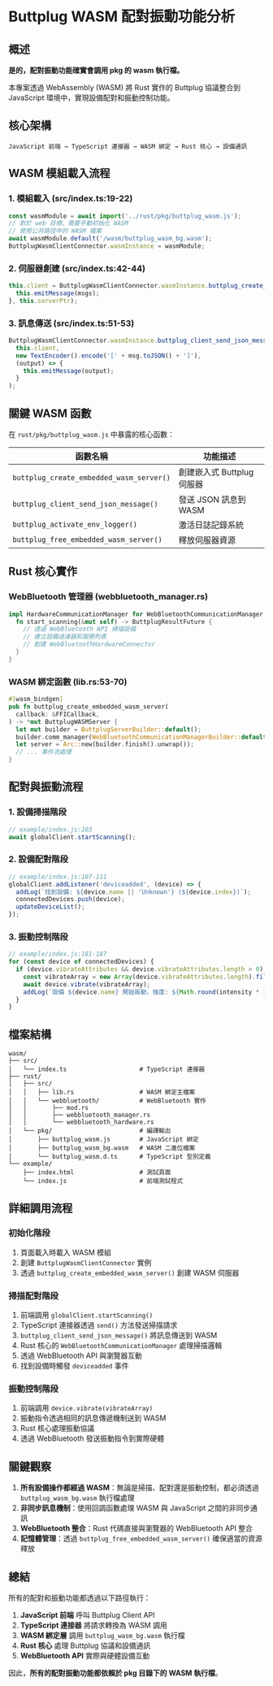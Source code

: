 # Buttplug WASM 配對振動功能分析

## 概述

**是的，配對振動功能確實會調用 pkg 的 wasm 執行檔。**

本專案透過 WebAssembly (WASM) 將 Rust 實作的 Buttplug 協議整合到 JavaScript 環境中，實現設備配對和振動控制功能。

## 核心架構

```
JavaScript 前端 → TypeScript 連接器 → WASM 綁定 → Rust 核心 → 設備通訊
```

## WASM 模組載入流程

### 1. 模組載入 (src/index.ts:19-22)
```typescript
const wasmModule = await import('../rust/pkg/buttplug_wasm.js');
// 對於 web 目標，需要手動初始化 WASM
// 使用公共路徑中的 WASM 檔案
await wasmModule.default('/wasm/buttplug_wasm_bg.wasm');
ButtplugWasmClientConnector.wasmInstance = wasmModule;
```

### 2. 伺服器創建 (src/index.ts:42-44)
```typescript
this.client = ButtplugWasmClientConnector.wasmInstance.buttplug_create_embedded_wasm_server((msgs) => {
  this.emitMessage(msgs);
}, this.serverPtr);
```

### 3. 訊息傳送 (src/index.ts:51-53)
```typescript
ButtplugWasmClientConnector.wasmInstance.buttplug_client_send_json_message(
  this.client, 
  new TextEncoder().encode('[' + msg.toJSON() + ']'), 
  (output) => {
    this.emitMessage(output);
  }
);
```

## 關鍵 WASM 函數

在 `rust/pkg/buttplug_wasm.js` 中暴露的核心函數：

| 函數名稱 | 功能描述 |
|---------|---------|
| `buttplug_create_embedded_wasm_server()` | 創建嵌入式 Buttplug 伺服器 |
| `buttplug_client_send_json_message()` | 發送 JSON 訊息到 WASM |
| `buttplug_activate_env_logger()` | 激活日誌記錄系統 |
| `buttplug_free_embedded_wasm_server()` | 釋放伺服器資源 |

## Rust 核心實作

### WebBluetooth 管理器 (webbluetooth_manager.rs)
```rust
impl HardwareCommunicationManager for WebBluetoothCommunicationManager {
  fn start_scanning(&mut self) -> ButtplugResultFuture {
    // 透過 WebBluetooth API 掃描設備
    // 建立設備過濾器和服務列表
    // 創建 WebBluetoothHardwareConnector
  }
}
```

### WASM 綁定函數 (lib.rs:53-70)
```rust
#[wasm_bindgen]
pub fn buttplug_create_embedded_wasm_server(
  callback: &FFICallback,
) -> *mut ButtplugWASMServer {
  let mut builder = ButtplugServerBuilder::default();
  builder.comm_manager(WebBluetoothCommunicationManagerBuilder::default());
  let server = Arc::new(builder.finish().unwrap());
  // ... 事件流處理
}
```

## 配對與振動流程

### 1. 設備掃描階段
```javascript
// example/index.js:103
await globalClient.startScanning();
```

### 2. 設備配對階段
```javascript
// example/index.js:107-111
globalClient.addListener('deviceadded', (device) => {
  addLog(`找到設備: ${device.name || 'Unknown'} (${device.index})`);
  connectedDevices.push(device);
  updateDeviceList();
});
```

### 3. 振動控制階段
```javascript
// example/index.js:181-187
for (const device of connectedDevices) {
  if (device.vibrateAttributes && device.vibrateAttributes.length > 0) {
    const vibrateArray = new Array(device.vibrateAttributes.length).fill(intensity);
    await device.vibrate(vibrateArray);
    addLog(`設備 ${device.name} 開始振動，強度: ${Math.round(intensity * 100)}%`);
  }
}
```

## 檔案結構

```
wasm/
├── src/
│   └── index.ts                    # TypeScript 連接器
├── rust/
│   ├── src/
│   │   ├── lib.rs                  # WASM 綁定主檔案
│   │   └── webbluetooth/           # WebBluetooth 實作
│   │       ├── mod.rs
│   │       ├── webbluetooth_manager.rs
│   │       └── webbluetooth_hardware.rs
│   └── pkg/                        # 編譯輸出
│       ├── buttplug_wasm.js        # JavaScript 綁定
│       ├── buttplug_wasm_bg.wasm   # WASM 二進位檔案
│       └── buttplug_wasm.d.ts      # TypeScript 型別定義
└── example/
    ├── index.html                  # 測試頁面
    └── index.js                    # 前端測試程式
```

## 詳細調用流程

### 初始化階段
1. 頁面載入時載入 WASM 模組
2. 創建 `ButtplugWasmClientConnector` 實例
3. 透過 `buttplug_create_embedded_wasm_server()` 創建 WASM 伺服器

### 掃描配對階段
1. 前端調用 `globalClient.startScanning()`
2. TypeScript 連接器透過 `send()` 方法發送掃描請求
3. `buttplug_client_send_json_message()` 將訊息傳送到 WASM
4. Rust 核心的 `WebBluetoothCommunicationManager` 處理掃描邏輯
5. 透過 WebBluetooth API 與瀏覽器互動
6. 找到設備時觸發 `deviceadded` 事件

### 振動控制階段
1. 前端調用 `device.vibrate(vibrateArray)`
2. 振動指令透過相同的訊息傳遞機制送到 WASM
3. Rust 核心處理振動協議
4. 透過 WebBluetooth 發送振動指令到實際硬體

## 關鍵觀察

1. **所有設備操作都經過 WASM**：無論是掃描、配對還是振動控制，都必須透過 `buttplug_wasm_bg.wasm` 執行檔處理
2. **非同步訊息機制**：使用回調函數處理 WASM 與 JavaScript 之間的非同步通訊
3. **WebBluetooth 整合**：Rust 代碼直接與瀏覽器的 WebBluetooth API 整合
4. **記憶體管理**：透過 `buttplug_free_embedded_wasm_server()` 確保適當的資源釋放

## 總結

所有的配對和振動功能都透過以下路徑執行：

1. **JavaScript 前端** 呼叫 Buttplug Client API
2. **TypeScript 連接器** 將請求轉換為 WASM 調用
3. **WASM 綁定層** 調用 `buttplug_wasm_bg.wasm` 執行檔
4. **Rust 核心** 處理 Buttplug 協議和設備通訊
5. **WebBluetooth API** 實際與硬體設備互動

因此，**所有的配對振動功能都依賴於 pkg 目錄下的 WASM 執行檔**。
